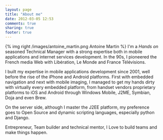 ```yaml
---
layout: page
title: "About me"
date: 2012-03-05 12:53
comments: true
sharing: true
footer: true
---
```


{% img right /images/antoine_martin.png Antoine Martin %}
I'm a *Hands on* seasoned Technical Manager with a strong expertise both in mobile applications and internet services development. 
In the 90s, I pioneered the French media Web with Libération, Le Monde and France Télévisions. 

I built my expertise in mobile applications development since 2001, well before the rise of the iPhone and Android platforms. 
First with embedded navigation and next with mobile imaging, I managed to get my hands dirty with virtually every embedded platform,
from handset vendors proprietary platforms to iOS and Android through Windows Mobile, J2ME, Symbian, Doja and even Brew.

On the server side, although I master the J2EE platform, my preference goes to Open Source and dynamic scripting languages, especially
python and Django. 

Entrepreneur, Team builder and technical mentor, I Love to build teams and make things happen.
